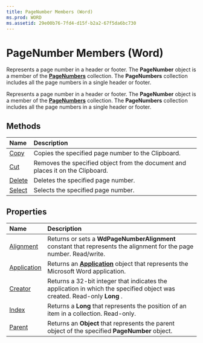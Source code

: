 ```yaml
---
title: PageNumber Members (Word)
ms.prod: WORD
ms.assetid: 29e00b76-7fd4-d15f-b2a2-67f5da6bc730
---
```



# PageNumber Members (Word)
Represents a page number in a header or footer. The  **PageNumber** object is a member of the **[PageNumbers](pagenumbers-object-word.md)** collection. The **PageNumbers** collection includes all the page numbers in a single header or footer.

Represents a page number in a header or footer. The  **PageNumber** object is a member of the **[PageNumbers](pagenumbers-object-word.md)** collection. The **PageNumbers** collection includes all the page numbers in a single header or footer.


## Methods



|**Name**|**Description**|
|:-----|:-----|
|[Copy](pagenumber-copy-method-word.md)|Copies the specified page number to the Clipboard.|
|[Cut](pagenumber-cut-method-word.md)|Removes the specified object from the document and places it on the Clipboard.|
|[Delete](pagenumber-delete-method-word.md)|Deletes the specified page number.|
|[Select](pagenumber-select-method-word.md)|Selects the specified page number.|

## Properties



|**Name**|**Description**|
|:-----|:-----|
|[Alignment](pagenumber-alignment-property-word.md)|Returns or sets a  **WdPageNumberAlignment** constant that represents the alignment for the page number. Read/write.|
|[Application](pagenumber-application-property-word.md)|Returns an  **[Application](application-object-word.md)** object that represents the Microsoft Word application.|
|[Creator](pagenumber-creator-property-word.md)|Returns a 32-bit integer that indicates the application in which the specified object was created. Read-only  **Long** .|
|[Index](pagenumber-index-property-word.md)|Returns a  **Long** that represents the position of an item in a collection. Read-only.|
|[Parent](pagenumber-parent-property-word.md)|Returns an  **Object** that represents the parent object of the specified **PageNumber** object.|

